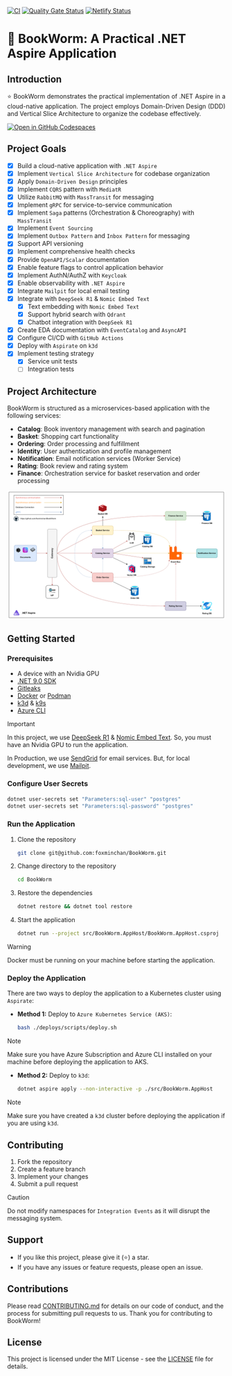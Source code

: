 [![CI](https://github.com/foxminchan/BookWorm/actions/workflows/ci.yaml/badge.svg)](https://github.com/foxminchan/BookWorm/actions/workflows/ci.yaml)
[![Quality Gate Status](https://sonarcloud.io/api/project_badges/measure?project=foxminchan_BookWorm&metric=alert_status)](https://sonarcloud.io/summary/new_code?id=foxminchan_BookWorm)
[![Netlify Status](https://api.netlify.com/api/v1/badges/ff82b0cb-bbb5-4d49-b326-e4792d673420/deploy-status)](https://app.netlify.com/sites/bookwormdev/deploys)

# 📖 BookWorm: A Practical .NET Aspire Application

## Introduction

<p align="justify">
⭐ BookWorm demonstrates the practical implementation of .NET Aspire in a cloud-native application. The project employs Domain-Driven Design (DDD) and Vertical Slice Architecture to organize the codebase effectively.
</p>

<div>
  <a href="https://codespaces.new/foxminchan/BookWorm?quickstart=1">
    <img alt="Open in GitHub Codespaces" src="https://github.com/codespaces/badge.svg">
  </a>
</div>

## Project Goals

- [x] Build a cloud-native application with `.NET Aspire`
- [x] Implement `Vertical Slice Architecture` for codebase organization
- [x] Apply `Domain-Driven Design` principles
- [x] Implement `CQRS` pattern with `MediatR`
- [x] Utilize `RabbitMQ` with `MassTransit` for messaging
- [x] Implement `gRPC` for service-to-service communication
- [x] Implement `Saga` patterns (Orchestration & Choreography) with `MassTransit`
- [x] Implement `Event Sourcing`
- [x] Implement `Outbox Pattern` and `Inbox Pattern` for messaging
- [x] Support API versioning
- [x] Implement comprehensive health checks
- [x] Provide `OpenAPI/Scalar` documentation
- [x] Enable feature flags to control application behavior
- [x] Implement AuthN/AuthZ with `Keycloak`
- [x] Enable observability with `.NET Aspire`
- [x] Integrate `Mailpit` for local email testing
- [x] Integrate with `DeepSeek R1` & `Nomic Embed Text`
  - [x] Text embedding with `Nomic Embed Text`
  - [x] Support hybrid search with `Qdrant`
  - [x] Chatbot integration with `DeepSeek R1`
- [x] Create EDA documentation with `EventCatalog` and `AsyncAPI`
- [x] Configure CI/CD with `GitHub Actions`
- [x] Deploy with `Aspirate` on `k3d`
- [x] Implement testing strategy
  - [x] Service unit tests
  - [ ] Integration tests

## Project Architecture

BookWorm is structured as a microservices-based application with the following services:

- **Catalog**: Book inventory management with search and pagination
- **Basket**: Shopping cart functionality
- **Ordering**: Order processing and fulfillment
- **Identity**: User authentication and profile management
- **Notification**: Email notification services (Worker Service)
- **Rating**: Book review and rating system
- **Finance**: Orchestration service for basket reservation and order processing

![Domain Architecture](assets/architechture.png)

## Getting Started

### Prerequisites

- A device with an Nvidia GPU
- [.NET 9.0 SDK](https://dotnet.microsoft.com/download/dotnet/9.0)
- [Gitleaks](https://gitleaks.io/)
- [Docker](https://www.docker.com/get-started) or [Podman](https://podman-desktop.io/)
- [k3d](https://k3d.io/) & [k9s](https://k9scli.io/)
- [Azure CLI](https://docs.microsoft.com/en-us/cli/azure/install-azure-cli)

> [!IMPORTANT]
> In this project, we use [DeepSeek R1](https://ollama.com/library/deepseek-r1) & [Nomic Embed Text](https://ollama.com/library/nomic-embed-text). So, you must have an Nvidia GPU to run the application.
>
> In Production, we use [SendGrid](https://sendgrid.com/) for email services. But, for local development, we use [Mailpit](https://mailpit.io/).

### Configure User Secrets

```bash
dotnet user-secrets set "Parameters:sql-user" "postgres"
dotnet user-secrets set "Parameters:sql-password" "postgres"
```

### Run the Application

1. Clone the repository

   ```bash
   git clone git@github.com:foxminchan/BookWorm.git
   ```

2. Change directory to the repository

   ```bash
   cd BookWorm
   ```

3. Restore the dependencies

   ```bash
   dotnet restore && dotnet tool restore
   ```

4. Start the application
   ```bash
   dotnet run --project src/BookWorm.AppHost/BookWorm.AppHost.csproj
   ```

> [!WARNING]
> Docker must be running on your machine before starting the application.

### Deploy the Application

There are two ways to deploy the application to a Kubernetes cluster using `Aspirate`:

- **Method 1:** Deploy to `Azure Kubernetes Service (AKS)`:

  ```bash
  bash ./deploys/scripts/deploy.sh
  ```

> [!NOTE]
> Make sure you have Azure Subscription and Azure CLI installed on your machine before deploying the application to AKS.

- **Method 2:** Deploy to `k3d`:

  ```bash
  dotnet aspire apply --non-interactive -p ./src/BookWorm.AppHost
  ```

> [!NOTE]
> Make sure you have created a `k3d` cluster before deploying the application if you are using `k3d`.

## Contributing

1. Fork the repository
2. Create a feature branch
3. Implement your changes
4. Submit a pull request

> [!CAUTION]
> Do not modify namespaces for `Integration Events` as it will disrupt the messaging system.

## Support

- If you like this project, please give it (⭐) a star.
- If you have any issues or feature requests, please open an issue.

## Contributions

Please read [CONTRIBUTING.md](./.github/CONTRIBUTING.md) for details on our code of conduct, and the process for submitting pull requests to us. Thank you for contributing to BookWorm!

## License

This project is licensed under the MIT License - see the [LICENSE](LICENSE) file for details.
